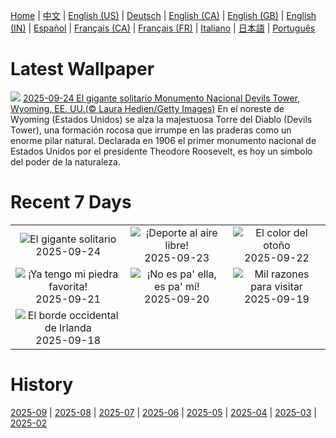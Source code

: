 [Home](../README.md) | [中文](zh-CN.md) | [English (US)](en-US.md) | [Deutsch](de-DE.md) | [English (CA)](en-CA.md) | [English (GB)](en-GB.md) | [English (IN)](en-IN.md) | [Español](es-ES.md) | [Français (CA)](fr-CA.md) | [Français (FR)](fr-FR.md) | [Italiano](it-IT.md) | [日本語](ja-JP.md) | [Português](pt-BR.md)

# Latest Wallpaper
![](https://www.bing.com/th?id=OHR.BearLodge_ES-ES0617575565_UHD.jpg)
[2025-09-24 El gigante solitario Monumento Nacional Devils Tower, Wyoming, EE. UU.(© Laura Hedien/Getty Images)](https://www.bing.com/th?id=OHR.BearLodge_ES-ES0617575565_UHD.jpg)
En el noreste de Wyoming (Estados Unidos) se alza la majestuosa Torre del Diablo (Devils Tower), una formación rocosa que irrumpe en las praderas como un enorme pilar natural. Declarada en 1906 el primer monumento nacional de Estados Unidos por el presidente Theodore Roosevelt, es hoy un símbolo del poder de la naturaleza.

# Recent 7 Days
|  |  |  |
|:---:|:---:|:---:|
| ![](https://www.bing.com/th?id=OHR.BearLodge_ES-ES0617575565_400x240.jpg "El gigante solitario") 2025-09-24 | ![](https://www.bing.com/th?id=OHR.SportWeekTeide_ES-ES0590010437_400x240.jpg "¡Deporte al aire libre!") 2025-09-23 | ![](https://www.bing.com/th?id=OHR.AspenEquinox_ES-ES0554126679_400x240.jpg "El color del otoño") 2025-09-22 |
| ![](https://www.bing.com/th?id=OHR.IceOtters_ES-ES0527606822_400x240.jpg "¡Ya tengo mi piedra favorita!") 2025-09-21 | ![](https://www.bing.com/th?id=OHR.PaellaDay_ES-ES0490054669_400x240.jpg "¡No es pa' ella, es pa' mí!") 2025-09-20 | ![](https://www.bing.com/th?id=OHR.ThousandIslands_ES-ES0457398976_400x240.jpg "Mil razones para visitar") 2025-09-19 |
| ![](https://www.bing.com/th?id=OHR.DunquinIreland_ES-ES8742460168_400x240.jpg "El borde occidental de Irlanda") 2025-09-18 |  |  |

# History
[2025-09](../archives/wallpaper/es-ES/w_2025_09.md) | [2025-08](../archives/wallpaper/es-ES/w_2025_08.md) | [2025-07](../archives/wallpaper/es-ES/w_2025_07.md) | [2025-06](../archives/wallpaper/es-ES/w_2025_06.md) | [2025-05](../archives/wallpaper/es-ES/w_2025_05.md) | [2025-04](../archives/wallpaper/es-ES/w_2025_04.md) | [2025-03](../archives/wallpaper/es-ES/w_2025_03.md) | [2025-02](../archives/wallpaper/es-ES/w_2025_02.md)
